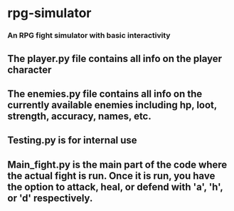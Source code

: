 # rpg-simulator
### An RPG fight simulator with basic interactivity

## The player.py file contains all info on the player character

## The enemies.py file contains all info on the currently available enemies including hp, loot, strength, accuracy, names, etc.

## Testing.py is for internal use

## Main_fight.py is the main part of the code where the actual fight is run. Once it is run, you have the option to attack, heal, or defend with 'a', 'h', or 'd' respectively.
